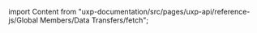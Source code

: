 
import Content from "uxp-documentation/src/pages/uxp-api/reference-js/Global Members/Data Transfers/fetch";

<Content query="product=photoshop"/>
